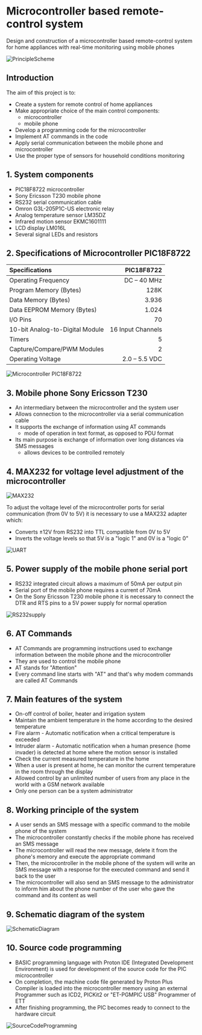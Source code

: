 # Microcontroller based remote-control system 

Design and construction of a microcontroller based remote-control system for home appliances with real-time monitoring using mobile phones

![PrincipleScheme](/assets/images/PrincipleScheme.jpg "PrincipleScheme")

## Introduction

The aim of this project is to:
 - Create a system for remote control of home appliances
 - Make appropriate choice of the main control components:
    - microcontroller
    - mobile phone
- Develop a programming code for the microcontroller
- Implement AT commands in the code
- Apply serial communication between the mobile phone and microcontroller
- Use the proper type of sensors for household conditions monitoring 

## 1. System components

-	PIC18F8722 microcontroller
-	Sony Ericsson T230 mobile phone
-	RS232 serial communication cable
-	Omron G3L-205P1C-US electronic relay
-	Analog temperature sensor LM35DZ
-	Infrared motion sensor EKMC1601111
-	LCD display LM016L
-	Several signal LEDs and resistors

## 2. Specifications of Microcontroller PIC18F8722

| Specifications            |   PIC18F8722 |
| :---                      |        ---: |
| Operating Frequency       | DC – 40 MHz |
| Program Memory (Bytes)    | 128K |
| Data Memory (Bytes)       | 3.936 |
| Data EEPROM Memory (Bytes) | 1.024 |
| I/O Pins | 70 |
| 10-bit Analog-to-Digital Module | 16 Input Channels |
| Timers | 5 |
| Capture/Compare/PWM Modules | 2 |
| Operating Voltage       | 2.0 – 5.5 VDC |

![Microcontroller PIC18F8722](/assets/images/medium-PIC18F8722-TQFP-80.png "Microcontroller PIC18F8722")

## 3. Mobile phone Sony Ericsson T230

- An intermediary between the microcontroller and the system user
- Allows connection to the microcontroller via a serial communication cable
- It supports the exchange of information using AT commands
    - mode of operation in text format, as opposed to PDU format
- Its main purpose is exchange of information over long distances via SMS messages
    - allows devices to be controlled remotely

## 4. MAX232 for voltage level adjustment of the microcontroller

![MAX232](/assets/images/MAX232.jpg "MAX232")

To adjust the voltage level of the microcontroller ports for serial communication (from 0V to 5V) it is necessary to use a MAX232 adapter which:
- Converts ±12V from RS232 into TTL compatible from 0V to 5V
- Inverts the voltage levels so that 5V is a "logic 1" and 0V is a "logic 0"

![UART](/assets/images/UART.png "UART")

## 5. Power supply of the mobile phone serial port

- RS232 integrated circuit allows a maximum of 50mA per output pin
- Serial port of the mobile phone requires a current of 70mA
- On the Sony Ericsson T230 mobile phone it is necessary to connect the DTR and RTS pins to a 5V power supply for normal operation

![RS232supply](/assets/images/RS232supply.png "RS232supply")

## 6. AT Commands

- AT Commands are programming instructions used to exchange information between the mobile phone and the microcontroller
- They are used to control the mobile phone
- AT stands for "Attention"
- Every command line starts with "AT" and that's why modem commands are called AT Commands

## 7. Main features of the system

- On-off control of boiler, heater and irrigation system
- Maintain the ambient temperature in the home according to the desired temperature
- Fire alarm - Automatic notification when a critical temperature is exceeded
- Intruder alarm - Automatic notification when a human presence (home invader) is detected at home where the motion sensor is installed
- Check the current measured temperature in the home
- When a user is present at home, he can monitor the current temperature in the room through the display
- Allowed control by an unlimited number of users from any place in the world with a GSM network available
- Only one person can be a system administrator

## 8. Working principle of the system

- A user sends an SMS message with a specific command to the mobile phone of the system
- The microcontroller constantly checks if the mobile phone has received an SMS message
- The microcontroller will read the new message, delete it from the phone's memory and execute the appropriate command
- Then, the microcontroller in the mobile phone of the system will write an SMS message with a response for the executed command and send it back to the user
- The microcontroller will also send an SMS message to the administrator to inform him about the phone number of the user who gave the command and its content as well

## 9. Schematic diagram of the system

![SchematicDiagram](/assets/images/SchematicDiagram.jpg "SchematicDiagram")

## 10. Source code programming

- BASIC programming language with Proton IDE (Integrated Development Environment) is used for development of the source code for the PIC microcontroller
- On completion, the machine code file generated by Proton Plus Compiler is loaded into the  microcontroller memory using an external Programmer such as ICD2, PICKit2 or "ET-PGMPIC USB" Programmer of ETT
- After finishing  programming, the  PIC becomes  ready to connect to the hardware circuit 

![SourceCodeProgramming](/assets/images/SourceCodeProgramming.jpg "SourceCodeProgramming")